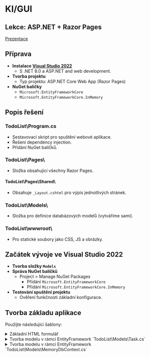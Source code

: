 # KI/GUI
## Lekce: ASP.NET + Razor Pages

[Prezentace](https://tinyurl.com/KI-GUI-PRE)

## Příprava
- **Instalace [Visual Studio 2022](https://visualstudio.microsoft.com/thank-you-downloading-visual-studio/?sku=Community&channel=Release&version=VS2022&source=VSLandingPage&cid=2030&passive=false)**
  - S .NET 8.0 a ASP.NET and web development.
- **Tvorba projektu**
  - Typ projektu: ASP.NET Core Web App (Razor Pages)
- **NuGet balíčky**
  - `Microsoft.EntityFrameworkCore`
  - `Microsoft.EntityFrameworkCore.InMemory`

## Popis řešení
### TodoList\Program.cs
- Sestavovací skript pro spuštění webové aplikace.
- Řešení dependency injection.
- Přidání NuGet balíčků.

### TodoList\Pages\
- Složka obsahující všechny Razor Pages.

#### TodoList\Pages\Shared\
- Obsahuje `_Layout.cshtml` pro výpis jednotlivých stránek.

### TodoList\Models\
- Složka pro definice databázových modelů (vytváříme sami).

### TodoList\wwwroot\
- Pro statické soubory jako CSS, JS a obrázky.

## Začátek vývoje ve Visual Studio 2022
- **Tvorba složky `Models`**
- **Správa NuGet balíčků**
  - Project > Manage NuGet Packages
    - Přidání `Microsoft.EntityFrameworkCore`
    - Přidání `Microsoft.EntityFrameworkCore.InMemory`
- **Testování spuštění projektu**
  - Ověření funkčnosti základní konfigurace.
## Tvorba základu aplikace
Použijte následující šablony:

<details>
<summary>Základní HTML formulář</summary>

Formulář využívá Bootstrap třídy pro stylování a layout, což zahrnuje třídy pro formulářové prvky, tlačítka a kontejnery. Bootstrap komponenty zlepšují vizuální prezentaci a usnadňují responsivní design.

  
```html
<!-- Příklad HTML kódu s Bootstrapem -->
```
</details>

<details>
<summary>Tvorba modelu v rámci EntityFramework `TodoList\Models\Task.cs`</summary>
  
Model obsahuje definice vlastností odpovídajících sloupcům v databázi a může zahrnovat metody pro manipulaci s daty.


```csharp
//TodoList\Models\Task.cs
using System.ComponentModel;
using System.ComponentModel.DataAnnotations;

namespace TodoList.Models
{
    public class Task
    {
        [Key]
        public int Id { get; set; }
        [DisplayName("Task")]
        [Required]
        public string TaskText { get; set; }
        [Required]
        [DefaultValueAttribute(1)]
        public double TaskPriority { get; set; }
        [Required]
        public DateTime Deadline { get; set; }
        [Required]
        [DefaultValueAttribute(false)]
        public bool Finished { get; set; }
    }
}

```
</details>
<details>

<summary>Tvorba modelu v rámci EntityFramework `TodoList\Models\MemoryDbContext.cs`</summary>
  
Zakomponování InMemory databáze


```csharp
//TodoList\Models\MemoryDbContext.cs
using Microsoft.EntityFrameworkCore;

namespace TodoList.Models
{
    public class MemoryDbContext : DbContext
    {
        public DbSet<Task> Tasks { get; set; }

        protected override void OnConfiguring(DbContextOptionsBuilder optionsBuilder)
        {
            optionsBuilder.UseInMemoryDatabase("MemoryDb");
        }
    }
}
```
</details>

